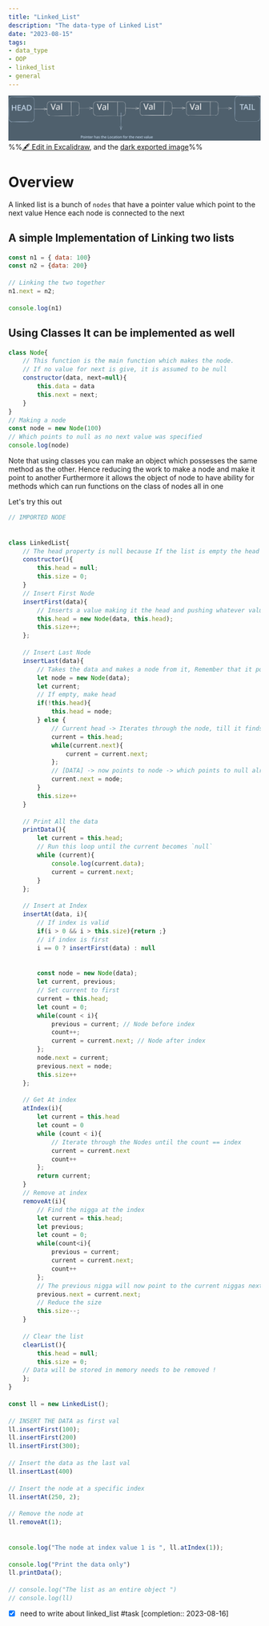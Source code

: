 ```yaml
---
title: "Linked_List"
description: "The data-type of Linked List"
date: "2023-08-15"
tags:
- data_type
- OOP
- linked_list
- general
---
```


![](notes/1.General/Data_Types/attachments/Linked_List%202023-08-16%2018.25.25.excalidraw.svg)
%%[🖋 Edit in Excalidraw](notes/1.General/Data_Types/attachments/Linked_List%202023-08-16%2018.25.25.excalidraw.md), and the [dark exported image](notes/1.General/Data_Types/attachments/Linked_List%202023-08-16%2018.25.25.excalidraw.dark.svg)%%
# Overview
A linked list is a bunch of `nodes` that have a pointer value which point to the next value
Hence each node is connected to the next

## A simple Implementation of Linking two lists 

```js
const n1 = { data: 100}
const n2 = {data: 200}

// Linking the two together
n1.next = n2;

console.log(n1)
```

## Using Classes It can be implemented as well

```js {pre}
class Node{
	// This function is the main function which makes the node. 
	// If no value for next is give, it is assumed to be null
	constructor(data, next=null){
		this.data = data
		this.next = next;
	}
}
// Making a node
const node = new Node(100)
// Which points to null as no next value was specified
console.log(node)

```

Note that using classes you can make an object which possesses the same method as the other. Hence reducing the work to make a node and make it point to another
Furthermore it allows the object of node to have ability for methods which can run functions on the class of nodes all in one

Let's try this out

```js
// IMPORTED NODE


class LinkedList{
	// The head property is null because If the list is empty the head is null, later on it can be pushed to the next value making it the tail
	constructor(){
		this.head = null;
		this.size = 0;
	}
	// Insert First Node
	insertFirst(data){
		// Inserts a value making it the head and pushing whatever value was already there ahead
		this.head = new Node(data, this.head);
		this.size++;
	};

	// Insert Last Node
	insertLast(data){
		// Takes the data and makes a node from it, Remember that it points to null already
		let node = new Node(data);
		let current;
		// If empty, make head
		if(!this.head){
			this.head = node;
		} else {
			// Current head -> Iterates through the node, till it finds NEXT value to be null
			current = this.head;
			while(current.next){
				current = current.next;
			};
			// [DATA] -> now points to node -> which points to null already 
			current.next = node;
		}
		this.size++
	}

	// Print All the data
	printData(){
		let current = this.head;
		// Run this loop until the current becomes `null`
		while (current){
			console.log(current.data);
			current = current.next;
		}
	};

	// Insert at Index
	insertAt(data, i){
		// If index is valid
		if(i > 0 && i > this.size){return ;} 
		// if index is first 
		i == 0 ? insertFirst(data) : null
		
		
		const node = new Node(data);
		let current, previous;
		// Set current to first
		current = this.head;
		let count = 0;
		while(count < i){
			previous = current; // Node before index
			count++;
			current = current.next; // Node after index
		};
		node.next = current;
		previous.next = node; 
		this.size++
	};
	
	// Get At index
	atIndex(i){
		let current = this.head
		let count = 0
		while (count < i){
			// Iterate through the Nodes until the count == index
			current = current.next
			count++
		};
		return current;
	}
	// Remove at index
	removeAt(i){
		// Find the nigga at the index
		let current = this.head;
		let previous;
		let count = 0;
		while(count<i){
			previous = current;
			current = current.next;
			count++
		};
		// The previous nigga will now point to the current niggas next value
		previous.next = current.next;
		// Reduce the size
		this.size--;
	}
	
	// Clear the list
	clearList(){
		this.head = null;
		this.size = 0;
	// Data will be stored in memory needs to be removed !
	};
}

const ll = new LinkedList();

// INSERT THE DATA as first val
ll.insertFirst(100);
ll.insertFirst(200)
ll.insertFirst(300);

// Insert the data as the last val
ll.insertLast(400)

// Insert the node at a specific index
ll.insertAt(250, 2);

// Remove the node at 
ll.removeAt(1);


console.log("The node at index value 1 is ", ll.atIndex(1));

console.log("Print the data only")
ll.printData();

// console.log("The list as an entire object ")
// console.log(ll)
```

- [x] need to write about linked_list #task  [completion:: 2023-08-16]

